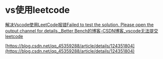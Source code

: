 # vs使用leetcode

[解决Vscode使用LeetCode报错Failed to test the solution. Please open the output channel for details._Better Bench的博客-CSDN博客_vscode无法提交leetcode](https://blog.csdn.net/weixin_43935696/article/details/124673282)

[https://blog.csdn.net/qq_45359288/article/details/124351804](https://blog.csdn.net/qq_45359288/article/details/124351804)